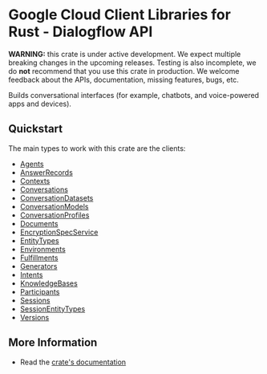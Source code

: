 # Google Cloud Client Libraries for Rust - Dialogflow API

<!-- Code generated by sidekick. DO NOT EDIT. -->

**WARNING:** this crate is under active development. We expect multiple breaking
changes in the upcoming releases. Testing is also incomplete, we do **not**
recommend that you use this crate in production. We welcome feedback about the
APIs, documentation, missing features, bugs, etc.

Builds conversational interfaces (for example, chatbots, and voice-powered
apps and devices).

## Quickstart

The main types to work with this crate are the clients:

- [Agents]
- [AnswerRecords]
- [Contexts]
- [Conversations]
- [ConversationDatasets]
- [ConversationModels]
- [ConversationProfiles]
- [Documents]
- [EncryptionSpecService]
- [EntityTypes]
- [Environments]
- [Fulfillments]
- [Generators]
- [Intents]
- [KnowledgeBases]
- [Participants]
- [Sessions]
- [SessionEntityTypes]
- [Versions]

## More Information

- Read the [crate's documentation](https://docs.rs/google-cloud-dialogflow-v2/latest/google-cloud-dialogflow-v2)

[Agents]: https://docs.rs/google-cloud-dialogflow-v2/latest/google_cloud_dialogflow_v2/client/struct.Agents.html
[AnswerRecords]: https://docs.rs/google-cloud-dialogflow-v2/latest/google_cloud_dialogflow_v2/client/struct.AnswerRecords.html
[Contexts]: https://docs.rs/google-cloud-dialogflow-v2/latest/google_cloud_dialogflow_v2/client/struct.Contexts.html
[Conversations]: https://docs.rs/google-cloud-dialogflow-v2/latest/google_cloud_dialogflow_v2/client/struct.Conversations.html
[ConversationDatasets]: https://docs.rs/google-cloud-dialogflow-v2/latest/google_cloud_dialogflow_v2/client/struct.ConversationDatasets.html
[ConversationModels]: https://docs.rs/google-cloud-dialogflow-v2/latest/google_cloud_dialogflow_v2/client/struct.ConversationModels.html
[ConversationProfiles]: https://docs.rs/google-cloud-dialogflow-v2/latest/google_cloud_dialogflow_v2/client/struct.ConversationProfiles.html
[Documents]: https://docs.rs/google-cloud-dialogflow-v2/latest/google_cloud_dialogflow_v2/client/struct.Documents.html
[EncryptionSpecService]: https://docs.rs/google-cloud-dialogflow-v2/latest/google_cloud_dialogflow_v2/client/struct.EncryptionSpecService.html
[EntityTypes]: https://docs.rs/google-cloud-dialogflow-v2/latest/google_cloud_dialogflow_v2/client/struct.EntityTypes.html
[Environments]: https://docs.rs/google-cloud-dialogflow-v2/latest/google_cloud_dialogflow_v2/client/struct.Environments.html
[Fulfillments]: https://docs.rs/google-cloud-dialogflow-v2/latest/google_cloud_dialogflow_v2/client/struct.Fulfillments.html
[Generators]: https://docs.rs/google-cloud-dialogflow-v2/latest/google_cloud_dialogflow_v2/client/struct.Generators.html
[Intents]: https://docs.rs/google-cloud-dialogflow-v2/latest/google_cloud_dialogflow_v2/client/struct.Intents.html
[KnowledgeBases]: https://docs.rs/google-cloud-dialogflow-v2/latest/google_cloud_dialogflow_v2/client/struct.KnowledgeBases.html
[Participants]: https://docs.rs/google-cloud-dialogflow-v2/latest/google_cloud_dialogflow_v2/client/struct.Participants.html
[Sessions]: https://docs.rs/google-cloud-dialogflow-v2/latest/google_cloud_dialogflow_v2/client/struct.Sessions.html
[SessionEntityTypes]: https://docs.rs/google-cloud-dialogflow-v2/latest/google_cloud_dialogflow_v2/client/struct.SessionEntityTypes.html
[Versions]: https://docs.rs/google-cloud-dialogflow-v2/latest/google_cloud_dialogflow_v2/client/struct.Versions.html
